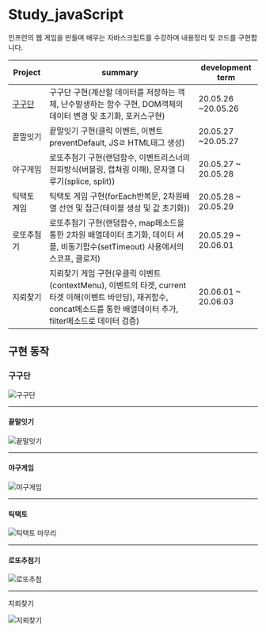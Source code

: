 # Study_javaScript

인프런의 웹 게임을 만들며 배우는 자바스크립트를 수강하며 내용정리 및 코드를 구현합니다.






| Project                                                      | summary                                                      | development term    |
| ------------------------------------------------------------ | ------------------------------------------------------------ | ------------------- |
| [구구단](https://github.com/SeongsangCHO/Study_javaScript/tree/master/Study_code/%EA%B5%AC%EA%B5%AC%EB%8B%A8) | 구구단 구현(계산할 데이터를 저장하는 객체, 난수발생하는 함수 구현, DOM객체의 데이터 변경 및 초기화, 포커스구현) | 20.05.26 ~20.05.26  |
| 끝말잇기                                                     | 끝말잇기 구현(클릭 이벤트, 이벤트 preventDefault, JSㄹ HTML태그 생성) | 20.05.27 ~20.05.27  |
| 야구게임                                                     | 로또추첨기 구현(랜덤함수, 이벤트리스너의 전파방식(버블링, 캡쳐링 이해), 문자열 다루기(splice, split)) | 20.05.27 ~ 20.05.28 |
| 틱택토 게임                                                  | 틱택토 게임 구현(forEach반복문, 2차원배열 선언 및 접근(테이블 생성 및 값 초기화)) | 20.05.28 ~ 20.05.29 |
| 로또추첨기                                                   | 로또추첨기 구현(랜덤함수, map메소드을 통한 2차원 배열데이터 초기화, 데이터 셔플, 비동기함수(setTimeout) 사용에서의 스코프, 클로저) | 20.05.29 ~ 20.06.01 |
| 지뢰찾기                                                     | 지뢰찾기 게임 구현(우클릭 이벤트(contextMenu), 이벤트의 타겟, current타겟 이해(이벤트 바인딩), 재귀함수, concat메소드를 통한 배열데이터 추가, filter메소드로 데이터 검증) | 20.06.01 ~ 20.06.03 |









## 구현 동작



### 구구단

![구구단](https://user-images.githubusercontent.com/55486644/82906731-9f096c00-9fa0-11ea-922d-fbcf19a9ce0d.gif)

---

#### 끝말잇기

![끝말잇기](https://user-images.githubusercontent.com/55486644/83995825-69e41d00-a995-11ea-8584-10f1dcf85be6.gif)



---

#### 야구게임

![야구게임](https://user-images.githubusercontent.com/55486644/83995830-6cdf0d80-a995-11ea-81d4-9b208aa6aca9.gif)

---

#### 틱택토

![틱택토 마무리](https://user-images.githubusercontent.com/55486644/83995832-6d77a400-a995-11ea-93ae-f0bd4bca8a5c.gif)

---

#### 로또추첨기

![로또추첨](https://user-images.githubusercontent.com/55486644/83995827-6bade080-a995-11ea-93a2-08d785c1e954.gif)

---

지뢰찾기

![지뢰찾기](https://user-images.githubusercontent.com/55486644/83996730-c3e5e200-a997-11ea-82df-fe7230de70eb.gif)
